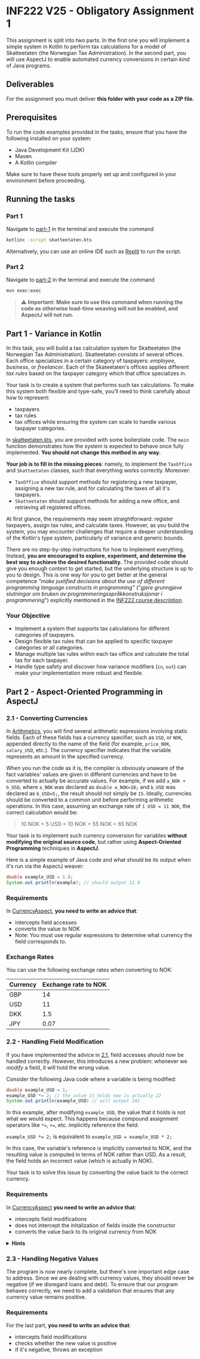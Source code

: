 # INF222 V25 - Obligatory Assignment 1

This assignment is split into two parts. In the first one you will implement a simple system in Kotlin to perform tax calculations for a model of Skatteetaten (the Norwegian Tax Administration). In the second part, you will use AspectJ to enable automated currency conversions in certain kind of Java programs.

## Deliverables

For the assignment you must deliver **this folder with your code as a ZIP file.**

## Prerequisites

To run the code examples provided in the tasks, ensure that you have the following installed on your system:

- Java Development Kit (JDK)
- Maven
- A Kotlin compiler

Make sure to have these tools properly set up and configured in your environment before proceeding.

## Running the tasks

### Part 1

Navigate to [part-1](./part-1) in the terminal and execute the command

```bash
kotlinc -script skatteetaten.kts
```

Alternatively, you can use an online IDE such as [Replit](https://replit.com) to run the script.

### Part 2

Navigate to [part-2](./part-2) in the terminal and execute the command

```bash
mvn exec:exec
```

> ⚠️ **Important:** **Make sure to use this command when running the code as otherwise load-time weaving will not be enabled, and AspectJ will not run.**

## Part 1 - Variance in Kotlin

In this task, you will build a tax calculation system for Skatteetaten (the Norwegian Tax Administration). Skatteetaten consists of several offices. Each office specializes in a certain category of taxpayers: _employee_, _business_, or _freelancer_. Each of the Skateetaten's offices applies different _tax rules_ based on the taxpayer category which that office specializes in.

Your task is to create a system that performs such tax calculations. To make this system both flexible and type-safe, you’ll need to think carefully about how to represent:

- taxpayers
- tax rules
- tax offices
  while ensuring the system can scale to handle various taxpayer categories.

In [skatteetaten.kts](./part-1/skatteetaten.kts), you are provided with some boilerplate code. The `main` function demonstrates how the system is expected to behave once fully implemented. **You should not change this method in any way.**

**Your job is to fill in the missing pieces**: namely, to implement the `TaxOffice` and `Skatteetaten` classes, such that everything works correctly.
Moreover:

- `TaxOffice` should support methods for registering a new taxpayer, assigning a new tax rule, and for calculating the taxes of all it's taxpayers.
- `Skatteetaten` should support methods for adding a new office, and retrieving all registered offices.

At first glance, the requirements may seem straightforward: register taxpayers, assign tax rules, and calculate taxes. However, as you build the system, you may encounter challenges that require a deeper understanding of the Kotlin's type system, particularly of variance and generic bounds.

There are no step-by-step instructions for how to implement everything.
Instead, **you are encouraged to explore, experiment, and determine the best way to achieve the desired functionality.**
The provided code should give you enough context to get started, but the underlying structure is up to you to design.
This is one way for you to get better at the general competence _"make justified decisions about the use of different programming language constructs in programming"_ ("_gjere grunngjeve slutningar om bruken av programmeringsspråkkonstruksjonar i programmering_") explicitly mentioned in the [INF222 course description](https://www4.uib.no/emner/inf222).

### Your Objective

- Implement a system that supports tax calculations for different categories of taxpayers.
- Design flexible tax rules that can be applied to specific taxpayer categories or all categories.
- Manage multiple tax rules within each tax office and calculate the total tax for each taxpayer.
- Handle type safety and discover how variance modifiers (`in`, `out`) can make your implementation more robust and flexible.

## Part 2 - Aspect-Oriented Programming in AspectJ

### 2.1 - Converting Currencies

In [Arithmetics](./part-2/src/main/java/inf222/aop/Arithmetics.java), you will find several arithmetic expressions involving static fields. Each of these fields has a currency specifier, such as `USD`, or `NOK`, appended directly to the name of the field (for example, `price_NOK`, `salary_USD`, etc.). The currency specifier indicates that the variable represents an amount in the specified currency.

When you run the code as it is, the compiler is obviously unaware of the fact variables' values are given in different currencies and have to be converted to actually be accurate values. For example, if we add `a_NOK + b_USD`, where `a_NOK` was declared as `double a_NOK=10;` and `b_USD` was declared as `b_USD=5;`, the result should not simply be `15`. Ideally, currencies should be converted to a common unit before performing arithmetic operations. In this case, assuming an exchange rate of `1 USD = 11 NOK`, the correct calculation would be:

> 10 NOK + 5 USD = 10 NOK + 55 NOK = 65 NOK

Your task is to implement such currency conversion for variables **without modifying the original source code**, but rather using **Aspect-Oriented Programming** techniques in **AspectJ**.

Here is a simple example of Java code and what should be its output when it's run via the AspectJ weaver:

```Java
double example_USD = 1.0;
System.out.println(example); // should output 11.0
```

### Requirements

In [CurrencyAspect](./part-2/src/main/java/inf222/aop/CurrencyAspect.java), **you need to write an advice that**:

- intercepts field accesses
- converts the value to NOK
- Note: You must use regular expressions to determine what currency the field corresponds to.

### Exchange Rates

You can use the following exchange rates when converting to NOK:

| Currency | Exchange rate to NOK |
| -------- | -------------------- |
| GBP      | 14                   |
| USD      | 11                   |
| DKK      | 1.5                  |
| JPY      | 0.07                 |

### 2.2 - Handling Field Modification

If you have implemented the advice in [2.1](#21),
field accesses should now be handled correctly.
However, this introduces a new problem: whenever we _modify_ a field, it will hold the wrong value.

Consider the following Java code where a variable is being modified:

```Java
double example_USD = 1;
example_USD *= 2; // the value it holds now is actually 22
System.out.println(example_USD) // will output 242
```

In this example, after modifying `example_USD`, the value that it holds is not what we would expect. This happens because compound assignment operators like `*=`, `+=`, etc. implicitly reference the field:

`example_USD *= 2;` is equivalent to `example_USD = example_USD * 2;`

In this case, the variable's reference is implicitly converted to NOK, and the resulting value is computed in terms of NOK rather than USD.
As a result, the field holds an incorrect value (which is actually in NOK).

Your task is to solve this issue by converting the value back to the correct currency.

### Requirements

In [CurrencyAspect](./part-2/src/main/java/inf222/aop/CurrencyAspect.java) **you need to write an advice that**:

- intercepts field modifications
- does not intercept the initalization of fields inside the constructor
- converts the value back to its original currency from NOK

<details>
  <summary><b>Hints</b></summary>
  <ul>
    <li>To reference execution of a constructor, you can create a control flow pointcut: <code>cflow(execution(..................))</code></li>
    <li>To change the value a field is being set to you need to use the <code>jp.proceed</code> method. It can be used as such:
      <pre><code class="language-java">@Around("......")
void someMethod(ProceedingJoinPoint jp) {
  jp.proceed(new Object[] {10.0});
}</code></pre>
    </li>

  </ul>
</details>

### 2.3 - Handling Negative Values

The program is now nearly complete, but there's one important edge case to address. Since we are dealing with currency values, they should never be negative (if we disregard loans and debt). To ensure that our program behaves correctly, we need to add a validation that ensures that any currency value remains positive.

### Requirements

For the last part, **you need to write an advice that**:

- intercepts field modifications
- checks whether the new value is positive
- if it's negative, throws an exception
